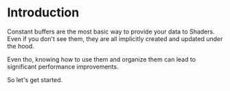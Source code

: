 #  Introduction

Constant buffers are the most basic way to provide your data to Shaders. Even if you don't see them, they are all implicitly created and updated under the hood.  

Even tho, knowing how to use them and organize them can lead to significant performance improvements.  

So let's get started.  

